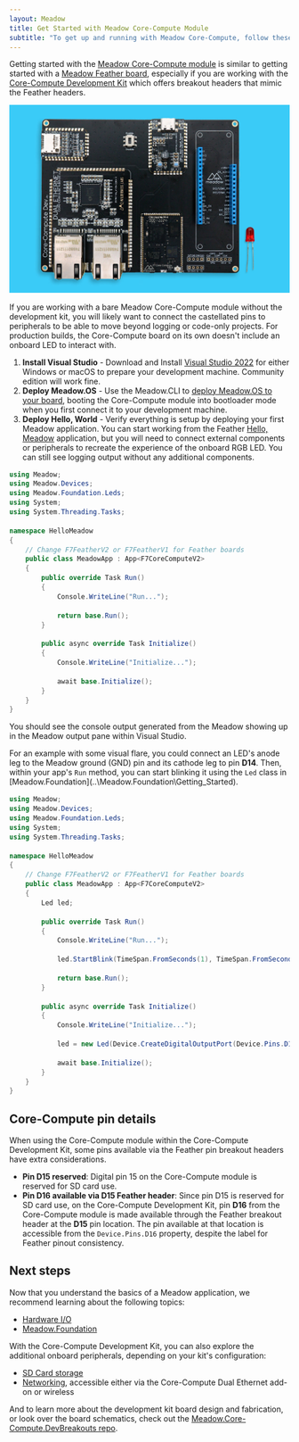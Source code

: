 ```yaml
---
layout: Meadow
title: Get Started with Meadow Core-Compute Module
subtitle: "To get up and running with Meadow Core-Compute, follow these steps:"
---
```


Getting started with the [Meadow Core-Compute module](https://store.wildernesslabs.co/collections/frontpage/products/meadow-f7v2-core-compute-module) is similar to getting started with a [Meadow Feather board](https://store.wildernesslabs.co/collections/frontpage/products/meadow-f7-feather), especially if you are working with the [Core-Compute Development Kit](https://store.wildernesslabs.co/collections/frontpage/products/meadow-f7v2-core-compute-breakout-board) which offers breakout headers that mimic the Feather headers.

![Overhead view of the Core-Compute Development Kit with a Core-Compute module, USB-C boot, reset, power; SD card; and dual ethernet add-on boards included as well as breakout headers mimicking the Feather Meadow board.](Core-ComputeModuleDevKit_1024x1024.jpg)

If you are working with a bare Meadow Core-Compute module without the development kit, you will likely want to connect the castellated pins to peripherals to be able to move beyond logging or code-only projects. For production builds, the Core-Compute board on its own doesn't include an onboard LED to interact with.

1. **Install Visual Studio** - Download and Install [Visual Studio 2022](https://visualstudio.microsoft.com/) for either Windows or macOS to prepare your development machine. Community edition will work fine.
1. **Deploy Meadow.OS** - Use the Meadow.CLI to [deploy Meadow.OS to your board](/Meadow/Getting_Started/Deploying_Meadow%2EOS/), booting the Core-Compute module into bootloader mode when you first connect it to your development machine.
1. **Deploy Hello, World** - Verify everything is setup by deploying your first Meadow application. You can start working from the Feather [Hello, Meadow](/Meadow/Getting_Started/MCUs/F7_Feather/) application, but you will need to connect external components or peripherals to recreate the experience of the onboard RGB LED. You can still see logging output without any additional components.

```csharp
using Meadow;
using Meadow.Devices;
using Meadow.Foundation.Leds;
using System;
using System.Threading.Tasks;

namespace HelloMeadow
{
    // Change F7FeatherV2 or F7FeatherV1 for Feather boards
    public class MeadowApp : App<F7CoreComputeV2>
    {
        public override Task Run()
        {
            Console.WriteLine("Run...");

            return base.Run();
        }

        public async override Task Initialize()
        {
            Console.WriteLine("Initialize...");

            await base.Initialize();
        }
    }
}
```

You should see the console output generated from the Meadow showing up in the Meadow output pane within Visual Studio.

For an example with some visual flare, you could connect an LED's anode leg to the Meadow ground (GND) pin and its cathode leg to pin **D14**. Then, within your app's `Run` method, you can start blinking it using the `Led` class in [Meadow.Foundation](..\Meadow.Foundation\Getting_Started\).

```csharp
using Meadow;
using Meadow.Devices;
using Meadow.Foundation.Leds;
using System;
using System.Threading.Tasks;

namespace HelloMeadow
{
    // Change F7FeatherV2 or F7FeatherV1 for Feather boards
    public class MeadowApp : App<F7CoreComputeV2>
    {
        Led led;

        public override Task Run()
        {
            Console.WriteLine("Run...");

            led.StartBlink(TimeSpan.FromSeconds(1), TimeSpan.FromSeconds(0.5));

            return base.Run();
        }

        public async override Task Initialize()
        {
            Console.WriteLine("Initialize...");

            led = new Led(Device.CreateDigitalOutputPort(Device.Pins.D14));

            await base.Initialize();
        }
    }
}
```

## Core-Compute pin details

When using the Core-Compute module within the Core-Compute Development Kit, some pins available via the Feather pin breakout headers have extra considerations.

* **Pin D15 reserved**: Digital pin 15 on the Core-Compute module is reserved for SD card use.
* **Pin D16 available via D15 Feather header**: Since pin D15 is reserved for SD card use, on the Core-Compute Development Kit, pin **D16** from the Core-Compute module is made available through the Feather breakout header at the **D15** pin location. The pin available at that location is accessible from the `Device.Pins.D16` property, despite the label for Feather pinout consistency.

## Next steps

Now that you understand the basics of a Meadow application, we recommend learning about the following topics:

* [Hardware I/O](/Meadow/Meadow_Basics/IO/)
* [Meadow.Foundation](/Meadow/Meadow%2EFoundation/)

With the Core-Compute Development Kit, you can also explore the additional onboard peripherals, depending on your kit's configuration:

* [SD Card storage](/Meadow/Meadow.OS/Core-Compute_SD_Card/)
* [Networking](/Meadow/Meadow.OS/Networking/), accessible either via the Core-Compute Dual Ethernet add-on or wireless

And to learn more about the development kit board design and fabrication, or look over the board schematics, check out the [Meadow.Core-Compute.DevBreakouts repo](https://github.com/WildernessLabs/Meadow.Core-Compute.DevBreakouts).
